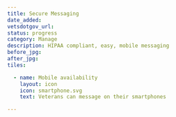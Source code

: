 ```yaml
---
title: Secure Messaging
date_added:
vetsdotgov_url:
status: progress
category: Manage
description: HIPAA compliant, easy, mobile messaging
before_jpg:
after_jpg:
tiles:

  - name: Mobile availability
    layout: icon
    icon: smartphone.svg
    text: Veterans can message on their smartphones

---
```


